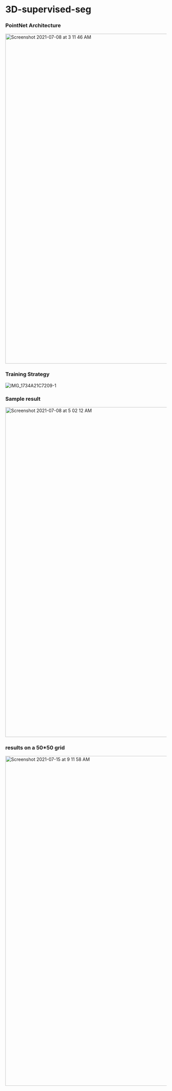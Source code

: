 # 3D-supervised-seg

### PointNet Architecture
<img width="1030" alt="Screenshot 2021-07-08 at 3 11 46 AM" src="https://user-images.githubusercontent.com/38653995/124837808-382bf400-dfa3-11eb-898c-0f1657ccb337.png">

### Training Strategy

![IMG_1734A21C7209-1](https://user-images.githubusercontent.com/38653995/124840141-edf94180-dfa7-11eb-9566-461d2321c7c1.jpeg)

### Sample result 

<img width="1030" alt="Screenshot 2021-07-08 at 5 02 12 AM" src="https://user-images.githubusercontent.com/38653995/124840926-ad022c80-dfa9-11eb-958e-5de20028e04e.png">

### results on a 50*50 grid
<img width="1030" alt="Screenshot 2021-07-15 at 9 11 58 AM" src="https://user-images.githubusercontent.com/38653995/125725802-f251fa8b-09e0-4b17-ba71-9e73105d532d.png">


